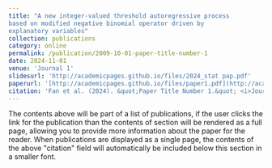 ```yaml
---
title: "A new integer-valued threshold autoregressive process
based on modified negative binomial operator driven by
explanatory variables"
collection: publications
category: online
permalink: /publication/2009-10-01-paper-title-number-1
date: 2024-11-01
venue: 'Journal 1'
slidesurl: 'http://academicpages.github.io/files/2024_stat pap.pdf'
paperurl: '[http://academicpages.github.io/files/paper1.pdf](http://academicpages.github.io/files/2024_stat pap.pdf)'
citation: 'Fan et al. (2024). &quot;Paper Title Number 1.&quot; <i>Journal 1</i>. 1(1).'
---
```


The contents above will be part of a list of publications, if the user clicks the link for the publication than the contents of section will be rendered as a full page, allowing you to provide more information about the paper for the reader. When publications are displayed as a single page, the contents of the above "citation" field will automatically be included below this section in a smaller font.
